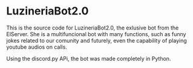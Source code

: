 # LuzineriaBot2.0
This is the source code for LuzineriaBot2.0, the exlusive bot from the ElServer. She is a multifuncional bot with many functions, such as funny jokes related to our comunity and futurely, even the capability of playing youtube audios on calls.

Using the discord.py APi, the bot was made completely in Python.
